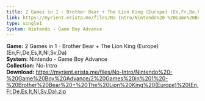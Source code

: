 ```yaml
---
title: 2 Games in 1 - Brother Bear + The Lion King (Europe) (En,Fr,De,Es,It,Nl,Sv,Da)
link: https://myrient.erista.me/files/No-Intro/Nintendo%20-%20Game%20Boy%20Advance/2%20Games%20in%201%20-%20Brother%20Bear%20+%20The%20Lion%20King%20(Europe)%20(En,Fr,De,Es,It,Nl,Sv,Da).zip
type: single1
System: Nintendo - Game Boy Advance
---
```

<b>Game:</b> 2 Games in 1 - Brother Bear + The Lion King (Europe) (En,Fr,De,Es,It,Nl,Sv,Da)<br>
<b>System:</b> Nintendo - Game Boy Advance<br>
<b>Collection:</b> No-Intro<br>
<b>Download:</b> https://myrient.erista.me/files/No-Intro/Nintendo%20-%20Game%20Boy%20Advance/2%20Games%20in%201%20-%20Brother%20Bear%20+%20The%20Lion%20King%20(Europe)%20(En,Fr,De,Es,It,Nl,Sv,Da).zip